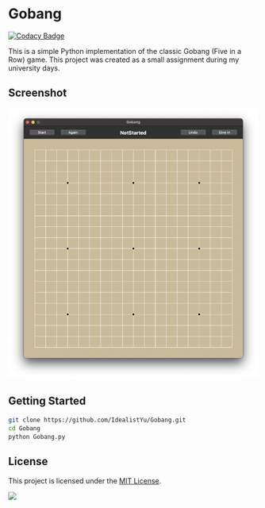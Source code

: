 # Gobang

[![Codacy Badge](https://api.codacy.com/project/badge/Grade/4139444359e64423b94234548b3f3946)](https://app.codacy.com/gh/IdealistYu/Gobang?utm_source=github.com&utm_medium=referral&utm_content=IdealistYu/Gobang&utm_campaign=Badge_Grade)

This is a simple Python implementation of the classic Gobang (Five in a Row) game. This project was created as a small assignment during my university days. 

## Screenshot

![screenshot](screenshot.png)

## Getting Started

```bash
git clone https://github.com/IdealistYu/Gobang.git
cd Gobang
python Gobang.py
```

## License

This project is licensed under the [MIT License](LICENSE).

![](https://img.shields.io/github/last-commit/IdealistYu/Gobang)
